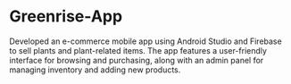 # Greenrise-App
Developed an e-commerce mobile app using Android Studio and Firebase to sell plants and plant-related items. The app features a user-friendly interface for browsing and purchasing, along with an admin panel for managing inventory and adding new products.
